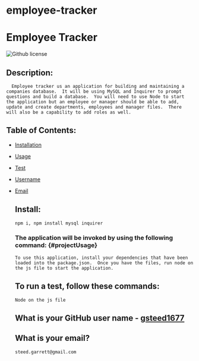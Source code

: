 # employee-tracker

# Employee Tracker

![Github license](https://img.shields.io/npm/v/nock)

## Description:

      Employee tracker us an application for building and maintaining a companies database.  It will be using MySQL and Inquirer to prompt questions and build a database.  You will need to use Node to start the application but an employee or manager should be able to add, update and create departments, employees and manager files.  There will also be a capability to add roles as well.

## Table of Contents:

- [Installation](#Install)

- [Usage](#projectUsage)

- [Test](#projectTest)

- [Username](#projectUserName)

- [Email](#projectEmail)

  ## Install:

      npm i, npm install mysql inquirer

  ### The application will be invoked by using the following command: {#projectUsage}

      To use this application, install your dependencies that have been loaded into the package.json.  Once you have the files, run node on the js file to start the application.

  ## To run a test, follow these commands:

      Node on the js file

  ## What is your GitHub user name - [gsteed1677](https://github.com/gsteed1677)

  ## What is your email?

      steed.garrett@gmail.com
